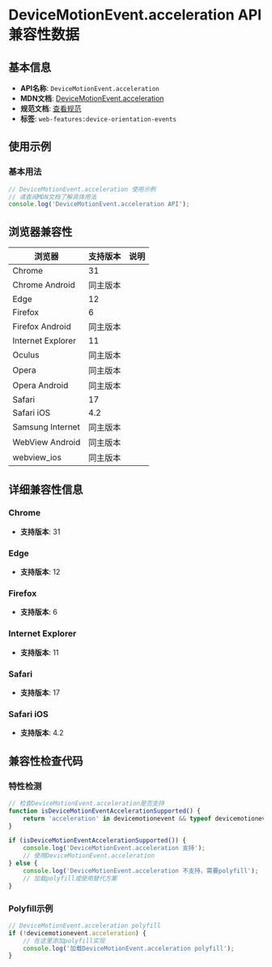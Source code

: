 # DeviceMotionEvent.acceleration API 兼容性数据

## 基本信息

- **API名称**: `DeviceMotionEvent.acceleration`
- **MDN文档**: [DeviceMotionEvent.acceleration](https://developer.mozilla.org/docs/Web/API/DeviceMotionEvent/acceleration)
- **规范文档**: [查看规范](https://w3c.github.io/deviceorientation/#dom-devicemotionevent-acceleration)
- **标签**: `web-features:device-orientation-events`

## 使用示例

### 基本用法

```javascript
// DeviceMotionEvent.acceleration 使用示例
// 请查阅MDN文档了解具体用法
console.log('DeviceMotionEvent.acceleration API');
```

## 浏览器兼容性

| 浏览器 | 支持版本 | 说明 |
|--------|----------|------|
| Chrome | 31 |  |
| Chrome Android | 同主版本 |  |
| Edge | 12 |  |
| Firefox | 6 |  |
| Firefox Android | 同主版本 |  |
| Internet Explorer | 11 |  |
| Oculus | 同主版本 |  |
| Opera | 同主版本 |  |
| Opera Android | 同主版本 |  |
| Safari | 17 |  |
| Safari iOS | 4.2 |  |
| Samsung Internet | 同主版本 |  |
| WebView Android | 同主版本 |  |
| webview_ios | 同主版本 |  |

## 详细兼容性信息

### Chrome

- **支持版本**: 31

### Edge

- **支持版本**: 12

### Firefox

- **支持版本**: 6

### Internet Explorer

- **支持版本**: 11

### Safari

- **支持版本**: 17

### Safari iOS

- **支持版本**: 4.2

## 兼容性检查代码

### 特性检测

```javascript
// 检查DeviceMotionEvent.acceleration是否支持
function isDeviceMotionEventAccelerationSupported() {
    return 'acceleration' in devicemotionevent && typeof devicemotionevent.acceleration === 'function';
}

if (isDeviceMotionEventAccelerationSupported()) {
    console.log('DeviceMotionEvent.acceleration 支持');
    // 使用DeviceMotionEvent.acceleration
} else {
    console.log('DeviceMotionEvent.acceleration 不支持，需要polyfill');
    // 加载polyfill或使用替代方案
}
```

### Polyfill示例

```javascript
// DeviceMotionEvent.acceleration polyfill
if (!devicemotionevent.acceleration) {
    // 在这里添加polyfill实现
    console.log('加载DeviceMotionEvent.acceleration polyfill');
}
```

